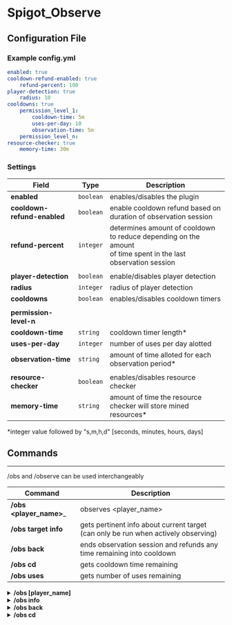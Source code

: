# Spigot_Observe #


## Configuration File ##


### Example config.yml ###
```yaml
enabled: true
cooldown-refund-enabled: true
    refund-percent: 100
player-detection: true
    radius: 10
cooldowns: true
    permission_level_1: 
        cooldown-time: 5m
        uses-per-day: 10
        observation-time: 5m
    permission_level_n:
resource-checker: true
    memory-time: 30m
 ```
 
 
 ### Settings ###
| Field                         | Type          | Description                                                       |
| ------                        | ------        |  ------                                                           |
| __enabled__                   | ```boolean``` | enables/disables the plugin                                       |
| __cooldown-refund-enabled__   | ```boolean``` | enable cooldown refund based on duration of observation session   |
| __refund-percent__            | ```integer``` | determines amount of cooldown to reduce depending on the amount<br>of time spent in the last observation session |
| | | 
| __player-detection__          | ```boolean``` | enable/disables player detection                                  |
| __radius__                    | ```integer``` | radius of player detection                                        | 
| __cooldowns__                 | ```boolean``` | enables/disables cooldown timers                                  |
| | | 
| __permission-level-n__        |               |                                                                   |
| __cooldown-time__             | ```string```  | cooldown timer length*  |
| __uses-per-day__              | ```integer``` | number of uses per day alotted                                    |
| __observation-time__          | ```string```  | amount of time alloted for each observation period*
| | | 
| __resource-checker__          | ```boolean``` | enables/disables resource checker                                 | 
| __memory-time__               | ```string```  | amount of time the resource checker will store mined resources*   |

*integer value followed by "s,m,h,d" [seconds, minutes, hours, days]


## Commands ##
----
/obs and /observe can be used interchangeably

| Command | Description |
| ------ | ------ |
| __/obs <player_name>___ | observes <player_name> |
| __/obs target info__ | gets pertinent info about current target (can only be run when actively observing) |
| __/obs back__ | ends observation session and refunds any time remaining into cooldown |
| __/obs cd__ | gets cooldown time remaining |
| __/obs uses__ | gets number of uses remaining |

<details>
    <summary><b>/obs [player_name]</b></summary>
    <p>
        1) Saves player state <br>
        2) Replaces inventory with [Spectator Inventory](#spectator-inventory) <br> 
        3) Starts [Observation Session](#observation-session) and targets the player inputted <br>
        4) Starts timer
    </p>
</details>

<details>
    <summary><b>/obs info</b></summary>
    <p>
        1) Gets number of precious resources mined by target in past "memory-time" time <br>
        2) Gets amount of time player has been online
    </p>
</details>

<details>
    <summary><b>/obs back</b></summary>
    <p>
        1) Sends observer back to previous location and restores their player state <br>
        2) refunds a percentage of the cooldown timer based off of time spent in observation <br> <code> refund = refund-percent * ((time_spent_observing / observation-time) * cooldown-time)) </code>
    </p>
</details>

<details>
    <summary><b>/obs cd</b></summary>
    <p>Straightforward lol. Gets the amount of time left in the user's cooldown timer</p>
</details>

